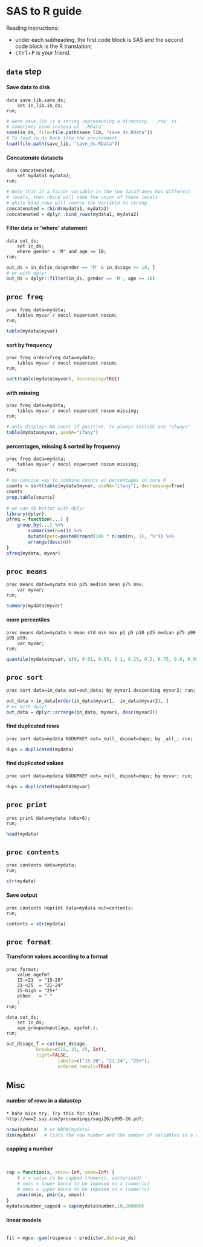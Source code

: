 SAS to R guide
==============

Reading instructions: 
*   under each subheading, the first code block is SAS and the second code block is the R translation;
*   <kbd>ctrl</kbd>+<kbd>F</kbd> is your friend.

`data` step
-----------

#### Save data to disk ####

```SAS
data save_lib.save_ds;
    set in_lib.in_ds;
run;
```

```r
# Here save_lib is a string representing a directory. '.rda' is 
# sometimes used instead of '.RData'
save(in_ds, file=file.path(save_lib, "save_ds.RData"))
# To load in_ds back into the environment
load(file.path(save_lib, "save_ds.RData"))
```


#### Concatenate datasets ####

```SAS
data concatenated;
    set mydata1 mydata2;
run;
```

```r
# Note that if a factor variable in the two dataframes has different
# levels, then rbind will take the union of these levels
# while bind_rows will coerce the variable to string.
concatenated = rbind(mydata1, mydata2)
concatenated = dplyr::bind_rows(mydata1, mydata2)
```


#### Filter data or 'where' statement ####

```SAS
data out_ds;
    set in_ds;
    where gender = 'M' and age >= 18;
run;
```

```r
out_ds = in_ds[in_ds$gender == 'M' & in_ds$age >= 18, ]
# or with dplyr
out_ds = dplyr::filter(in_ds, gender == 'M', age >= 18)
```



`proc freq`
-----------

```SAS
proc freq data=mydata;
    tables myvar / nocol nopercent nocum;
run;
```

```r
table(mydata$myvar)
```


#### sort by frequency ####
```SAS
proc freq order=freq data=mydata;
	tables myvar / nocol nopercent nocum;
run;
```

```r
sort(table(mydata$myvar), decreasing=TRUE)
```


#### with missing ####

```SAS
proc freq data=mydata;
    tables myvar / nocol nopercent nocum missing;
run;
```

```r
# only displays NA count if positive, to always include use "always"
table(mydata$myvar, useNA="ifany")
```


#### percentages, missing & sorted by frequency ####

```SAS
proc freq data=mydata;
    tables myvar / nocol nopercent nocum missing;
run;
```

```r
# no concise way to combine counts w/ percentages in core R
counts = sort(table(mydata$myvar, useNA="ifany"), decreasing=True)
counts
prop.table(counts)

# we can do better with dplyr
library(dplyr)
pfreq = function(...) {
    group_by(...) %>%
        summarise(n=n()) %>%
        mutate(perc=paste0(round(100 * n/sum(n), 1), "%")) %>%
        arrange(desc(n))
}
pfreq(mydata, myvar)
```


`proc means`
------------

```SAS
proc means data=mydata min p25 median mean p75 max;
    var myvar;
run;
```

```r
summary(mydata$myvar)
```


#### more percentiles ####

```SAS
proc means data=mydata n mean std min max p1 p5 p10 p25 median p75 p90 p95 p99;
	var myvar;
run;
```

```r
quantile(mydata$myvar, c(0, 0.01, 0.05, 0.1, 0.25, 0.5, 0.75, 0.9, 0.95, 0.99, 1))
```


`proc sort`
-----------

```SAS
proc sort data=in_data out=out_data; by myvar1 descending myvar2; run;
```

```r
out_data = in_data[order(in_data$myvar1, -in_data$myvar2), ]
# or with dplyr
out_data = dplyr::arrange(in_data, myvar1, desc(myvar2))
```


#### find duplicated rows ####

```SAS
proc sort data=mydata NODUPKEY out=_null_ dupout=dups; by _all_; run;
```

```r
dups = duplicated(mydata)
```


#### find duplicated values ####

```SAS
proc sort data=mydata NODUPKEY out=_null_ dupout=dups; by myvar; run;
```

```r
dups = duplicated(mydata$myvar)
```


`proc print`
------------

```SAS
proc print data=mydata (obs=6);
run;
```

```r
head(mydata)
```



`proc contents`
---------------

```SAS
proc contents data=mydata;
run;
```

```r
str(mydata)
```


#### Save output ####

```SAS
proc contents noprint data=mydata out=contents;
run;
```

```r
contents = str(mydata)
```

`proc format`
-------------

#### Transform values according to a format ####
```SAS
proc format;
	value agefmt
	15-<21  = "15-20"
	21-<25  = "21-24"
	25-high = "25+"
	other   = " "
	;
run;

data out_ds;
	set in_ds;
	age_grouped=put(age, agefmt.);
run;
```

```r
out_ds$age_f = cut(out_ds$age, 
		   breaks=c(15, 21, 25, Inf),
		   right=FALSE,
                   labels=c("15-20", "21-24", "25+"), 
                   ordered_result=TRUE)
```


Misc
----

#### number of rows in a datastep ####

```SAS
* haha nice try. Try this for size: http://www2.sas.com/proceedings/sugi26/p095-26.pdf;
```

```r
nrow(mydata)  # or NROW(mydata)
dim(mydata)   # lists the row number and the number of variables in a dataset
```


#### capping a number ####

```SAS


```

```r
cap = function(x, xmin=-Inf, xmax=Inf) {
	# x = value to be capped (numeric, vectorised)
	# xmin = lower bound to be imposed on x (numeric)
	# xmax = upper bound to be imposed on x (numeric)
	pmax(xmin, pmin(x, xmax))
}
mydata$number_capped = cap(mydata$number,10,200000)
```

#### linear models ####

```SAS

```

```r
fit = mgcv::gam(response ~ predictor,data=in_ds)
```
